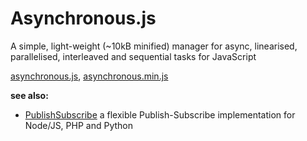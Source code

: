 Asynchronous.js
===============

A simple, light-weight (~10kB minified) manager for async, linearised, parallelised, interleaved and sequential tasks for JavaScript

[asynchronous.js](https://raw.githubusercontent.com/foo123/asynchronous.js/master/build/asynchronous.js),  [asynchronous.min.js](https://raw.githubusercontent.com/foo123/asynchronous.js/master/build/asynchronous.min.js)

**see also:**  

* [PublishSubscribe](https://github.com/foo123/PublishSubscribe) a flexible Publish-Subscribe implementation for Node/JS, PHP and Python


